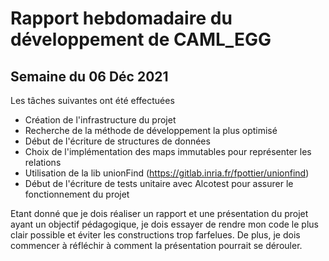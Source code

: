 # Rapport hebdomadaire du développement de CAML_EGG

## Semaine du 06 Déc 2021

Les tâches suivantes ont été effectuées

* Création de l'infrastructure du projet
* Recherche de la méthode de développement la plus optimisé
* Début de l'écriture de structures de données
* Choix de l'implémentation des maps immutables pour représenter les relations
* Utilisation de la lib unionFind (https://gitlab.inria.fr/fpottier/unionfind)
* Début de l'écriture de tests unitaire avec Alcotest pour assurer le fonctionnement du projet

Etant donné que je dois réaliser un rapport et une présentation du projet ayant un objectif pédagogique, je dois essayer de rendre mon code le plus clair possible et éviter les constructions trop farfelues. De plus, je dois commencer à réfléchir à comment la présentation pourrait se dérouler.
